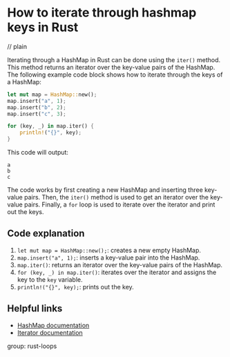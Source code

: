 # How to iterate through hashmap keys in Rust
// plain

Iterating through a HashMap in Rust can be done using the `iter()` method. This method returns an iterator over the key-value pairs of the HashMap. The following example code block shows how to iterate through the keys of a HashMap:

```rust
let mut map = HashMap::new();
map.insert("a", 1);
map.insert("b", 2);
map.insert("c", 3);

for (key, _) in map.iter() {
    println!("{}", key);
}
```

This code will output:
```
a
b
c
```

The code works by first creating a new HashMap and inserting three key-value pairs. Then, the `iter()` method is used to get an iterator over the key-value pairs. Finally, a `for` loop is used to iterate over the iterator and print out the keys.

## Code explanation


1. `let mut map = HashMap::new();`: creates a new empty HashMap.
2. `map.insert("a", 1);`: inserts a key-value pair into the HashMap.
3. `map.iter()`: returns an iterator over the key-value pairs of the HashMap.
4. `for (key, _) in map.iter()`: iterates over the iterator and assigns the key to the `key` variable.
5. `println!("{}", key);`: prints out the key.

## Helpful links

- [HashMap documentation](https://doc.rust-lang.org/std/collections/struct.HashMap.html)
- [Iterator documentation](https://doc.rust-lang.org/std/iter/trait.Iterator.html)

group: rust-loops